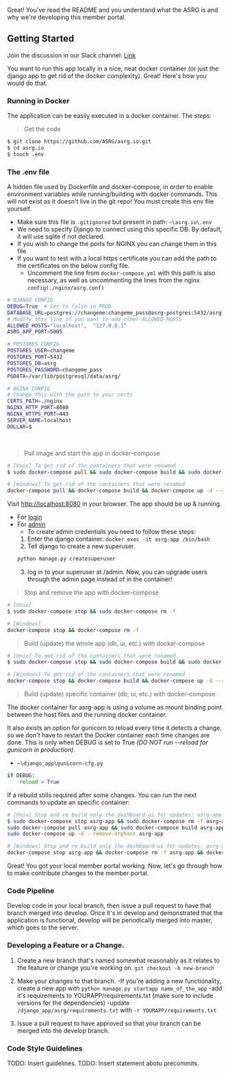 
Great! You've read the README and you understand what the ASRG is and why we're developing this member portal.

## Getting Started

Join the discussion in our Slack channel: [Link](https://join.slack.com/t/asrg/shared_invite/enQtNTYzMjE5NDcyMzUyLWZmMzBhYTRmMzIzZDMyODA5NDkwZDc0Y2EwMDc5NjM2ODhlYWM5NjVlZjY3OWQyMGZhMDljNWI5ZDI1OWUzMDc)

You want to run this app locally in a nice, neat docker container (or just the django app to get rid of the docker complexity). Great! Here's how you would do that.

### Running in Docker

The application can be easily executed in a docker container. The steps:

> Get the code

```bash
$ git clone https://github.com/ASRG/asrg.io.git
$ cd asrg.io
$ touch .env
```

### The .env file
A hidden file used by Dockerfile and docker-compose, in order to enable environment variables
 while running/building with docker commands. This will not exist as it doesn't live in the git repo! You must create this env file yourself.
* Make sure this file is `.gitignored` but present in path: `~\asrg.io\.env`
* We need to specify Django to connect using this specific DB. By default, it will use sqlite if
 not declared.
* If you wish to change the ports for NGINX you can change them in this file
* If you want to test with a local https certificate you can add the path to the certificates on
 the below config file.
  * Uncomment the line from `docker-compose.yml` with this path is also necessary, as well as
   uncommenting the lines from the nginx `config(./nginx/asrg.conf)`


``` bash
# DJANGO CONFIG
DEBUG=True  # Set to false in PROD
DATABASE_URL=postgres://changeme:changeme_pass@asrg-postgres:5432/asrg
# Modify this line if you want to add other ALLOWED_HOSTS
ALLOWED_HOSTS="localhost",  "127.0.0.1"
ASRG_APP_PORT=5005

# POSTGRES CONFIG
POSTGRES_USER=changeme
POSTGRES_PORT=5432
POSTGRES_DB=asrg
POSTGRES_PASSWORD=changeme_pass
PGDATA=/var/lib/postgresql/data/asrg/

# NGINX CONFIG
# Change this with the path to your certs
CERTS_PATH=./nginx
NGINX_HTTP_PORT=8080
NGINX_HTTPS_PORT=443
SERVER_NAME=localhost
DOLLAR=$
```
<br/>

> Pull image and start the app in docker-compose

```bash
# [Unix] To get rid of the containers that were renamed
$ sudo docker-compose pull && sudo docker-compose build && sudo docker-compose up -d --remove-orphans

# [Windows] To get rid of the containers that were renamed
docker-compose pull && docker-compose build && docker-compose up -d --remove-orphans
```

Visit [http://localhost:8080](http://localhost:8080) in your browser. The app should be up & running.
* For [login](http://localhost:8080/login/)
* For [admin](http://localhost:8080/admin)
  * To create admin credentials you need to  follow these steps:
  1) Enter the django container: `docker exec -it asrg-app /bin/bash`
  2) Tell django to create a new superuser.
  ```bash
  python manage.py createsuperuser
  ```
  3) log in to your superuser at /admin. Now, you can upgrade users through the admin page instead of in the container!

> Stop and remove the app with docker-compose

```bash
# [Unix]
$ sudo docker-compose stop && sudo docker-compose rm -f

# [Windows]
docker-compose stop && docker-compose rm -f
```

> Build (update) the whole app (db, ui, etc.) with docker-compose

```bash
# [Unix] To get rid of the containers that were renamed
$ sudo docker-compose stop && sudo docker-compose build && sudo docker-compose up -d --remove-orphans

# [Windows] To get rid of the containers that were renamed
docker-compose stop && docker-compose build && docker-compose up -d --remove-orphans
```

> Build (update) specific container (db, ui, etc.) with docker-compose

The docker container for asrg-app is using a volume as mount binding point between the host files
 and the running docker container.

It also exists an option for gunicorn to reload every time it detects a change, so we don't have
 to restart the Docker container each time changes are done. This is only when DEBUG is set to
  True *(DO NOT run --reload for gunicorn in production)*.

* `~\django_app\gunicorn-cfg.py`
```python
if DEBUG:
    reload = True
```

If a rebuild stills required after some changes. You can run the next commands to update an
 specific container:

```bash
# [Unix] Stop and re build only the dashboard-ui for updates: asrg-app
$ sudo docker-compose stop asrg-app && sudo docker-compose rm -f asrg-app &&\
sudo docker-compose pull asrg-app && sudo docker-compose build asrg-app &&\
sudo docker-compose up -d --remove-orphans asrg-app

# [Windows] Stop and re build only the dashboard-ui for updates: asrg-app
docker-compose stop asrg-app && docker-compose rm -f asrg-app && docker-compose pull asrg-app && docker-compose build asrg-app && docker-compose up -d --remove-orphans asrg-app
```

Great! You got your local member portal working. Now, let's go through how to make contribute changes to the member portal.

### Code Pipeline

Develop code in your local branch, then issue a pull request to have that branch merged into develop. Once it's in develop and demonstrated that the application is functional, develop will be periodically merged into master, which goes to the server.

### Developing a Feature or a Change.

1. Create a new branch that's named somewhat reasonably as it relates to the feature or change you're working on.
`git checkout -b new-branch`

2. Make your changes to that branch.
  -If you're adding a new functionality, create a new app with `python manage.py startapp name_of_the_app`
  -add it's requirements to YOURAPP/requirements.txt (make sure to include versions for the dependencies)
  -update `/django_app/asrg/requirements.txt` with `-r YOURAPP/requirements.txt`

3. Issue a pull request to have approved so that your branch can be merged into the develop branch.

### Code Style Guidelines

TODO: Insert guidelines.
TODO: Insert statement abotu precommits. 
